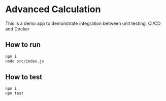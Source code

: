 # Advanced Calculation

This is a demo app to demonstrate integration between unit testing, CI/CD and Docker

## How to run

```bash
npm i
node src/index.js
```

## How to test

```bash
npm i
npm test
```
